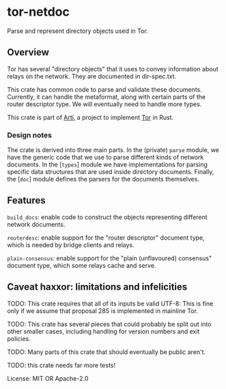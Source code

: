 # tor-netdoc

Parse and represent directory objects used in Tor.

## Overview

Tor has several "directory objects" that it uses to convey
information about relays on the network. They are documented in
dir-spec.txt.

This crate has common code to parse and validate these documents.
Currently, it can handle the metaformat, along with certain parts
of the router descriptor type. We will eventually need to handle
more types.

This crate is part of
[Arti](https://gitlab.torproject.org/tpo/core/arti/), a project to
implement [Tor](https://www.torproject.org/) in Rust.

### Design notes

The crate is derived into three main parts.  In the (private) `parse`
module, we have the generic code that we use to parse different
kinds of network documents.  In the [`types`] module we have
implementations for parsing specific data structures that are used
inside directory documents.  Finally, the [`doc`] module defines
the parsers for the documents themselves.

## Features

`build_docs`: enable code to construct the objects representing different
network documents.

`routerdesc`: enable support for the "router descriptor" document type, which
is needed by bridge clients and relays.

`plain-consensus`: enable support for the "plain (unflavoured) consensus" document type, which
some relays cache and serve.

## Caveat haxxor: limitations and infelicities

TODO: This crate requires that all of its inputs be valid UTF-8:
This is fine only if we assume that proposal 285 is implemented in
mainline Tor.

TODO: This crate has several pieces that could probably be split out
into other smaller cases, including handling for version numbers
and exit policies.

TODO: Many parts of this crate that should eventually be public
aren't.

TODO: this crate needs far more tests!

License: MIT OR Apache-2.0
